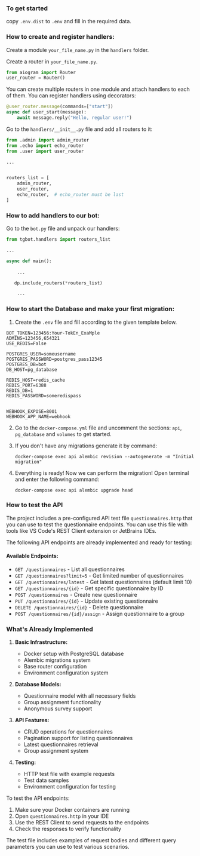 ### To get started 
copy `.env.dist` to `.env` and fill in the required data.



### How to create and register handlers:
Create a module `your_file_name.py` in the `handlers` folder.

Create a router in `your_file_name.py`.
```python
from aiogram import Router
user_router = Router()
```
You can create multiple routers in one module and attach handlers to each of them.
You can register handlers using decorators:
```python
@user_router.message(commands=["start"])
async def user_start(message):
    await message.reply("Hello, regular user!")
```

Go to the `handlers/__init__.py` file and add all routers to it:
```python
from .admin import admin_router
from .echo import echo_router
from .user import user_router

...


routers_list = [
    admin_router,
    user_router,
    echo_router,  # echo_router must be last
]

```
### How to add handlers to our bot:
Go to the `bot.py` file and unpack our handlers:
```python
from tgbot.handlers import routers_list

...

async def main():
   
    ...

   dp.include_routers(*routers_list)

    ...


```

### How to start the Database and make your first migration:
1. Create the `.env` file and fill according to the given template below.
```
BOT_TOKEN=123456:Your-TokEn_ExaMple
ADMINS=123456,654321
USE_REDIS=False

POSTGRES_USER=someusername
POSTGRES_PASSWORD=postgres_pass12345
POSTGRES_DB=bot
DB_HOST=pg_database

REDIS_HOST=redis_cache
REDIS_PORT=6388
REDIS_DB=1
REDIS_PASSWORD=someredispass


WEBHOOK_EXPOSE=8001
WEBHOOK_APP_NAME=webhook
```

2. Go to the `docker-compose.yml` file and uncomment the sections: `api`, `pg_database` and `volumes` to get started.

3. If you don't have any migrations generate it by command:

    `docker-compose exec api alembic revision --autogenerate -m "Initial migration"`

4. Everything is ready! Now we can perform the migration!
Open terminal and enter the following command:

    `docker-compose exec api alembic upgrade head`

### How to test the API
The project includes a pre-configured API test file `questionnaires.http` that you can use to test the questionnaire endpoints. You can use this file with tools like VS Code's REST Client extension or JetBrains IDEs.

The following API endpoints are already implemented and ready for testing:

#### Available Endpoints:
- `GET /questionnaires` - List all questionnaires
- `GET /questionnaires?limit=5` - Get limited number of questionnaires
- `GET /questionnaires/latest` - Get latest questionnaires (default limit 10)
- `GET /questionnaires/{id}` - Get specific questionnaire by ID
- `POST /questionnaires` - Create new questionnaire
- `PUT /questionnaires/{id}` - Update existing questionnaire
- `DELETE /questionnaires/{id}` - Delete questionnaire
- `POST /questionnaires/{id}/assign` - Assign questionnaire to a group

### What's Already Implemented
1. **Basic Infrastructure:**
   - Docker setup with PostgreSQL database
   - Alembic migrations system
   - Base router configuration
   - Environment configuration system

2. **Database Models:**
   - Questionnaire model with all necessary fields
   - Group assignment functionality
   - Anonymous survey support

3. **API Features:**
   - CRUD operations for questionnaires
   - Pagination support for listing questionnaires
   - Latest questionnaires retrieval
   - Group assignment system

4. **Testing:**
   - HTTP test file with example requests
   - Test data samples
   - Environment configuration for testing

To test the API endpoints:
1. Make sure your Docker containers are running
2. Open `questionnaires.http` in your IDE
3. Use the REST Client to send requests to the endpoints
4. Check the responses to verify functionality

The test file includes examples of request bodies and different query parameters you can use to test various scenarios.